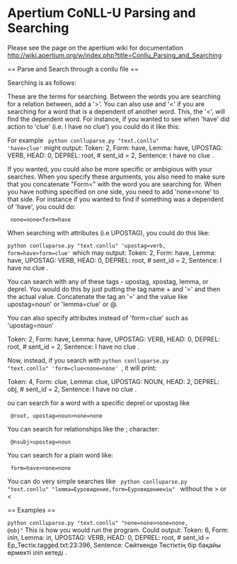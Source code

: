 # Apertium CoNLL-U Parsing and Searching
Please see the page on the apertium wiki for documentation http://wiki.apertium.org/w/index.php?title=Conllu_Parsing_and_Searching

== Parse and Search through a conllu file ==

Searching is as follows: 


These are the terms for searching. Between the words you are searching for a relation between, add a '>'. You can also use and '<' if you are searching for a word that is a dependent of another word. This, the '<', will find the dependent word. For instance, if you wanted to see when 'have' did action to 'clue' (i.e. I have no clue') you could do it like this:

For example <code> python conlluparse.py "text.conllu" 'have>clue'</code> might output:
 Token: 2, Form: have, Lemma: have, UPOSTAG: VERB, HEAD: 0, DEPREL: root, # sent_id = 2, Sentence:  I have no clue .

If you wanted, you could also be more specific or ambigious with your searches. When you specify these arguments, you also need to make sure that you concatenate "Form=" with the word you are searching for. When you have nothing specified on one side, you need to add 'none=none' to that side. For instance if you wanted to find if something was a dependent of 'have', you could do:

<code> none=none<form=have </code>

When searching with attributes (i.e UPOSTAG), you could do this like: 

<code>python conlluparse.py "text.conllu" 'upostag=verb, form=have>form=clue'</code> which may output:
 Token: 2, Form: have, Lemma: have, UPOSTAG: VERB, HEAD: 0, DEPREL: root, # sent_id = 2, Sentence:  I have no clue .

You can search with any of these tags - upostag, xpostag, lemma, or deprel. You would do this by just putting the tag name + and '=' and then the actual value. Concatenate the tag an '=' and the value like upostag=noun' or 'lemma=clue' or @.

You can also specify attributes instead of 'form=clue' such as 'upostag=noun' 

 Token: 2, Form: have, Lemma: have, UPOSTAG: VERB, HEAD: 0, DEPREL: root, # sent_id = 2, Sentence:  I have no clue .

Now, instead, if you search with <code>python conlluparse.py "text.conllu" 'form=clue<none=none' </code>, it will print:

 Token: 4, Form: clue, Lemma: clue, UPOSTAG: NOUN, HEAD: 2, DEPREL: obj, # sent_id = 2, Sentence:  I have no clue .

ou can search for a word with a specific deprel or upostag like 

<code> @root, upostag=noun>none=none </code>

You can search for relationships like the ; character:

<code> @nsubj>upostag=noun </code>

You can search for a plain word like:

<code> form=have>none=none </code>

You can do very simple searches like <code> python conlluparse.py "text.conllu" "lemma=Еуровидение,form=Еуровидениенің" </code> without the > or <

== Examples ==


<code>python conlluparse.py "text.conllu" "none=none>none=none, @obj"</code>
This is how you would run the program. Could output: 
 Token: 6, Form: іліп, Lemma: іл, UPOSTAG: VERB, HEAD: 0, DEPREL: root, # sent_id = Ер_Төстік.tagged.txt:23:396, Sentence:  Сөйткенде Төстіктің бір бақайы өрмекті іліп кетеді .
